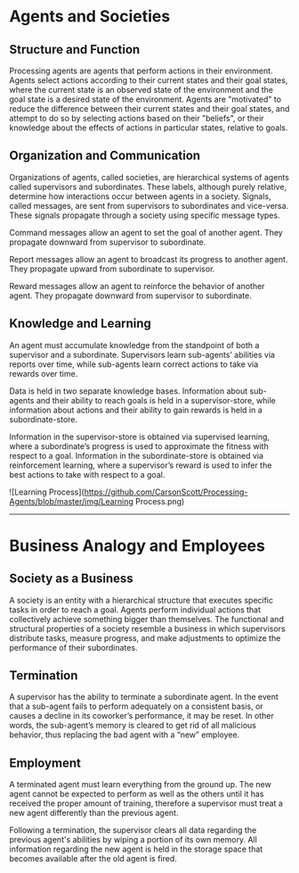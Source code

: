 # Agents and Societies

## Structure and Function

Processing agents are agents that perform actions in their environment. Agents select actions according to their current states and their goal states, where the current state is an observed state of the environment and the goal state is a desired state of the environment. Agents are "motivated" to reduce the difference between their current states and their goal states, and attempt to do so by selecting actions based on their "beliefs", or their knowledge about the effects of actions in particular states, relative to goals.

## Organization and Communication

Organizations of agents, called societies, are hierarchical systems of agents called supervisors and subordinates. These labels, although purely relative, determine how interactions occur between agents in a society. Signals, called messages, are sent from supervisors to subordinates and vice-versa. These signals propagate through a society using specific message types. 

Command messages allow an agent to set the goal of another agent. They propagate downward from supervisor to subordinate.

Report messages allow an agent to broadcast its progress to another agent. They propagate upward from subordinate to supervisor. 

Reward messages allow an agent to reinforce the behavior of another agent. They propagate downward from supervisor to subordinate.


## Knowledge and Learning

An agent must accumulate knowledge from the standpoint of both a supervisor and a subordinate. Supervisors learn sub-agents’ abilities via reports over time, while sub-agents learn correct actions to take via rewards over time.
	
Data is held in two separate knowledge bases. Information about sub-agents and their ability to reach goals is held in a supervisor-store, while information about actions and their ability to gain rewards is held in a subordinate-store.
	
Information in the supervisor-store is obtained via supervised learning, where a subordinate’s progress is used to approximate the fitness with respect to a goal. Information in the subordinate-store is obtained via reinforcement learning, where a supervisor’s reward is used to infer the best actions to take with respect to a goal.

![Learning Process](https://github.com/CarsonScott/Processing-Agents/blob/master/img/Learning Process.png)

***

# Business Analogy and Employees

## Society as a Business
A society is an entity with a hierarchical structure that executes specific tasks in order to reach a goal. Agents perform individual actions that collectively achieve something bigger than themselves. The functional and structural properties of a society resemble a business in which supervisors distribute tasks, measure progress, and make adjustments to optimize the performance of their subordinates.

## Termination
A supervisor has the ability to terminate a subordinate agent. In the event that a sub-agent fails to perform adequately on a consistent basis, or causes a decline in its coworker’s performance, it may be reset. In other words, the sub-agent’s memory is cleared to get rid of all malicious behavior, thus replacing the bad agent with a “new” employee.

## Employment
A terminated agent must learn everything from the ground up. The new agent cannot be expected to perform as well as the others until it has received the proper amount of training, therefore a supervisor must treat a new agent differently than the previous agent.

Following a termination, the supervisor clears all data regarding the previous agent's abilities by wiping a portion of its own memory. All information regarding the new agent is held in the storage space that becomes available after the old agent is fired.

